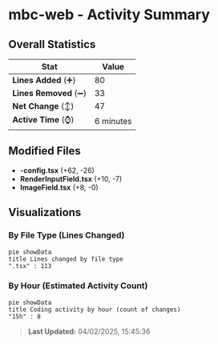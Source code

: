 # mbc-web - Activity Summary 

## Overall Statistics

| Stat                   | Value                                                             |
| ---------------------- | ----------------------------------------------------------------- |
| **Lines Added** (➕)   | 80                                          |
| **Lines Removed** (➖) | 33                                        |
| **Net Change** (↕)    | 47                |
| **Active Time** (⌚)   | 6 minutes |


## Modified Files
- **-config.tsx** (+62, -26)
- **RenderInputField.tsx** (+10, -7)
- **ImageField.tsx** (+8, -0)

## Visualizations

### By File Type (Lines Changed)

```mermaid
pie showData
title Lines changed by file type
".tsx" : 113
```

### By Hour (Estimated Activity Count)

```mermaid
pie showData
title Coding activity by hour (count of changes)
"15h" : 8
```


> **Last Updated:** 04/02/2025, 15:45:36